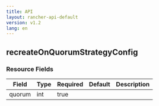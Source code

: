 ```yaml
---
title: API
layout: rancher-api-default
version: v1.2
lang: en
---
```


## recreateOnQuorumStrategyConfig





### Resource Fields

Field | Type | Required | Default | Description
---|---|---|---|---
quorum | int | true |  | 

